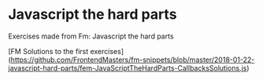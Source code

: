 # Javascript the hard parts
Exercises made from Fm: Javascript the hard parts

[FM Solutions to the first exercises] (https://github.com/FrontendMasters/fm-snippets/blob/master/2018-01-22-javascript-hard-parts/fem-JavaScriptTheHardParts-CallbacksSolutions.js)
